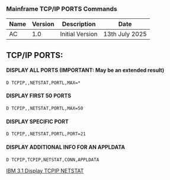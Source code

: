 ### Mainframe TCP/IP PORTS Commands

| Name | Version | Description | Date |
| ----------- | ----------- | ----------- | ----------- |
| AC | 1.0 | Initial Version | 13th July 2025 |

## TCP/IP PORTS:

#### DISPLAY ALL PORTS (IMPORTANT: May be an extended result)
```
D TCPIP,,NETSTAT,PORTL,MAX=*
```
#### DISPLAY FIRST 50 PORTS
```
D TCPIP,,NETSTAT,PORTL,MAX=50
```
#### DISPLAY SPECIFIC PORT
```
D TCPIP,,NETSTAT,PORTL,PORT=21
```
#### DISPLAY ADDITIONAL INFO FOR AN APPLDATA
```
D TCPIP,TCPIP,NETSTAT,CONN,APPLDATA   
```


[IBM 3.1 Display TCPIP NETSTAT](https://www.ibm.com/docs/en/zos/3.1.0?topic=commands-display-tcpip-netstat)
